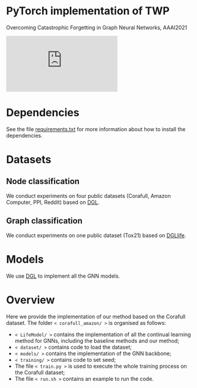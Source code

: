 # PyTorch implementation of TWP
Overcoming Catastrophic Forgetting in Graph Neural Networks, AAAI2021

![image](https://github.com/hhliu79/TWP/blob/master/overview.pdf)

# Dependencies
See the file [requirements.txt](https://github.com/hhliu79/TWP/blob/master/requirements.txt) for more information about how to install the dependencies.

# Datasets
## Node classification
We conduct experiments on four public datasets (Corafull, Amazon Computer, PPI, Reddit) based on [DGL](https://docs.dgl.ai/en/0.4.x/).<br>

## Graph classification
We conduct experiments on one public dataset (Tox21) based on [DGLlife](https://lifesci.dgl.ai/index.html).

# Models
We use [DGL](https://docs.dgl.ai/en/0.4.x/) to implement all the GNN models.

# Overview
Here we provide the implementation of our method based on the Corafull dataset. The folder `< corafull_amazon/ >` is organised as follows:
* `< LifeModel/ >` contains the implementation of all the continual learning method for GNNs, including the baseline methods and our method;
* `< dataset/ >`  contains code to load the dataset; 
* `< models/ >` contains the implementation of the GNN backbone;
* `< training/ >` contains code to set seed;
* The file `< train.py >` is used to execute the whole training process on the Corafull dataset;
* The file `< run.sh >` contains an example to run the code.
